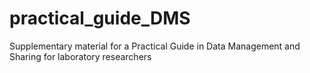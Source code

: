 # practical_guide_DMS
Supplementary material for a Practical Guide in Data Management and Sharing for laboratory researchers
